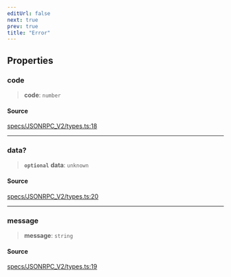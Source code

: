 ```yaml
---
editUrl: false
next: true
prev: true
title: "Error"
---
```


## Properties

### code

> **code**: `number`

#### Source

[specs/JSONRPC\_V2/types.ts:18](https://github.com/chord-ts/rpc/blob/0637e5c/src/specs/JSONRPC_V2/types.ts#L18)

***

### data?

> **`optional`** **data**: `unknown`

#### Source

[specs/JSONRPC\_V2/types.ts:20](https://github.com/chord-ts/rpc/blob/0637e5c/src/specs/JSONRPC_V2/types.ts#L20)

***

### message

> **message**: `string`

#### Source

[specs/JSONRPC\_V2/types.ts:19](https://github.com/chord-ts/rpc/blob/0637e5c/src/specs/JSONRPC_V2/types.ts#L19)
